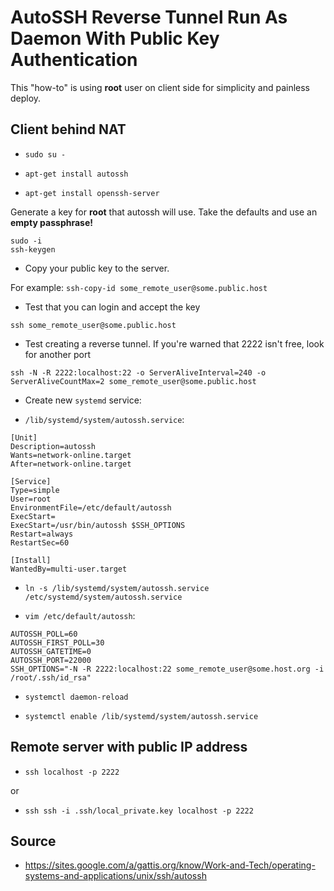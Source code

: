 # AutoSSH Reverse Tunnel Run As Daemon With Public Key Authentication

This "how-to" is using **root** user on client side for simplicity and painless deploy.


## Client behind NAT

* ```sudo su -```

* ```apt-get install autossh```
* ```apt-get install openssh-server```

Generate a key for **root** that autossh will use. Take the defaults and use an **empty passphrase!**

```
sudo -i
ssh-keygen 
```
* Copy your public key to the server.

For example: ```ssh-copy-id some_remote_user@some.public.host```

* Test that you can login and accept the key

```ssh some_remote_user@some.public.host```

* Test creating a reverse tunnel. If you're warned that 2222 isn't free, look for another port

```ssh -N -R 2222:localhost:22 -o ServerAliveInterval=240 -o ServerAliveCountMax=2 some_remote_user@some.public.host```


* Create new ```systemd``` service:

* ```/lib/systemd/system/autossh.service```:

```
[Unit]
Description=autossh
Wants=network-online.target
After=network-online.target

[Service]
Type=simple
User=root
EnvironmentFile=/etc/default/autossh
ExecStart=
ExecStart=/usr/bin/autossh $SSH_OPTIONS
Restart=always
RestartSec=60

[Install]
WantedBy=multi-user.target
```

* ```ln -s /lib/systemd/system/autossh.service /etc/systemd/system/autossh.service```

* ```vim /etc/default/autossh```:

```
AUTOSSH_POLL=60
AUTOSSH_FIRST_POLL=30
AUTOSSH_GATETIME=0
AUTOSSH_PORT=22000
SSH_OPTIONS="-N -R 2222:localhost:22 some_remote_user@some.host.org -i /root/.ssh/id_rsa"
```

* ```systemctl daemon-reload```

* ```systemctl enable /lib/systemd/system/autossh.service```

## Remote server with public IP address

* ```ssh localhost -p 2222```

or

*  ```ssh ssh -i .ssh/local_private.key localhost -p 2222```

## Source
* https://sites.google.com/a/gattis.org/know/Work-and-Tech/operating-systems-and-applications/unix/ssh/autossh
